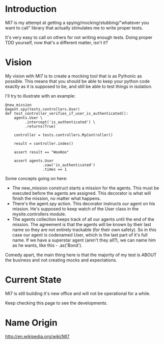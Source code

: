 Introduction
============

MI7 is my attempt at getting a spying/mocking/stubbing/"whatever you want to call"
library that actually stimulates me to write proper tests.

It's very easy to call on others for not writing enough tests. Doing proper TDD yourself,
now that's a different matter, isn't it?

Vision
======

My vision with MI7 is to create a mocking tool that is as Pythonic as possible.
This means that you should be able to keep your python code exactly as it is
supposed to be, and still be able to test things in isolation.

I'll try to illustrate with an example:

    @new_mission
    @agent.spy(tests.controllers.User)
    def test_controller_verifies_if_user_is_authenticated():
        agents.User \
             .intercept('is_authenticated') \
             .returns(True)

        controller = tests.controllers.MyController()

        result = controller.index()

        assert result == "WooHoo"

        assert agents.User
                     .saw('is_authenticated')
                     .times == 1

Some concepts going on here:

* The new_mission construct starts a mission for the agents. This must be
  executed before the agents are assigned. This decorator is what will finish
  the mission, no matter what happens.
* There's the agent.spy action. This decorator instructs our agent on his
mission. He's supposed to keep watch of the User class in the
mysite.controllers module.
* The agents collection keeps track of all our agents until the end of the
mission. The agreement is that the agents will be known by their last name so
they are not entirely trackable (for their own safety). So in this case our
agent
is codenamed User, which is the last part of it's full name. If we have a
superstar agent (aren't they all?), we can name him as he wants, like this -
.as('Bond').

Comedy apart, the main thing here is that the majority of my test is ABOUT the
business and not creating mocks and expectations.

Current State
=============

MI7 is still building it's new office and will not be operational for a while.

Keep checking this page to see the developments.

Name Origin
===========

http://en.wikipedia.org/wiki/MI7
